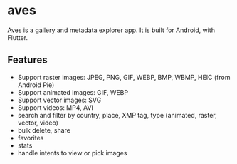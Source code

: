 # aves

Aves is a gallery and metadata explorer app. It is built for Android, with Flutter.

## Features

- Support raster images: JPEG, PNG, GIF, WEBP, BMP, WBMP, HEIC (from Android Pie)
- Support animated images: GIF, WEBP
- Support vector images: SVG
- Support videos: MP4, AVI
- search and filter by country, place, XMP tag, type (animated, raster, vector, video)
- bulk delete, share
- favorites
- stats
- handle intents to view or pick images
